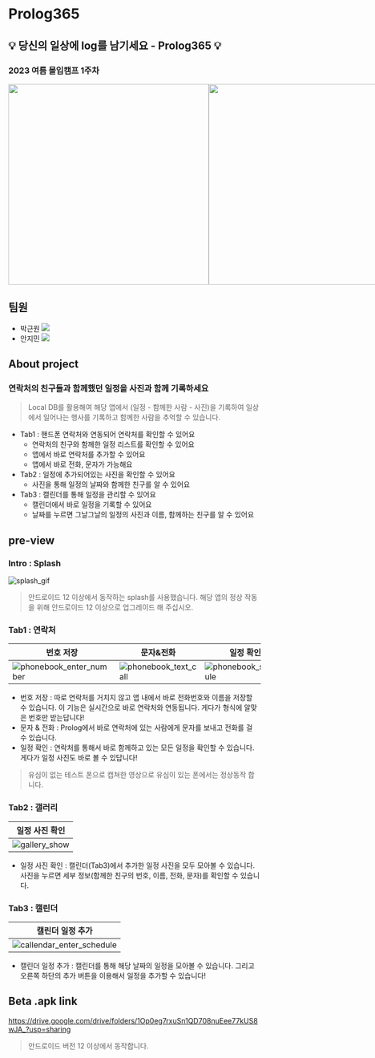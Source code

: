 # Prolog365
## 💡 당신의 일상에 log를 남기세요 - Prolog365 💡
### 2023 여름 몰입캠프 1주차

<div style="display: flex;">
  <img src="https://github.com/Prolog365/Prolog365/assets/43375122/2292a951-7391-4892-9cac-ef37e9326017" width="400" height="400">
  <img src="https://github.com/Prolog365/Prolog365/assets/43375122/6c9f8f7a-33cd-4a81-af44-e8eee40dce5a" width="400" height="400">
</div>


## 팀원
 - 박근원 <a href="https://github.com/RootPark" target="_blank"><img src="https://img.shields.io/badge/GitHub-181717?style=flat&logo=github&logoColor=white"/></a>
 - 안지민 <a href="https://github.com/retro3014" target="_blank"><img src="https://img.shields.io/badge/GitHub-181717?style=flat&logo=github&logoColor=white"/></a>

## About project
### 연락처의 친구들과 함께했던 일정을 사진과 함께 기록하세요
> Local DB를 활용해여 해당 앱에서 (일정 - 함께한 사람 - 사진)을 기록하여 일상에서 일어나는 행사를 기록하고 함께한 사람을 추억할 수 있습니다.  
- Tab1 : 핸드폰 연락처와 연동되어 연락처를 확인할 수 있어요 
  - 연락처의 친구와 함께한 일정 리스트를 확인할 수 있어요
  - 앱에서 바로 연락처를 추가할 수 있어요
  - 앱에서 바로 전화, 문자가 가능해요
- Tab2 : 일정에 추가되어있는 사진을 확인할 수 있어요
  - 사진을 통해 일정의 날짜와 함께한 친구를 알 수 있어요
- Tab3 : 캘린더를 통해 일정을 관리할 수 있어요
  - 캘린더에서 바로 일정을 기록할 수 있어요
  - 날짜를 누르면 그날그날의 일정의 사진과 이름, 함께하는 친구를 알 수 있어요
 

## pre-view
### Intro : Splash
![splash_gif](https://github.com/Prolog365/Prolog365/assets/43375122/8332da34-51f7-4881-8a5a-70739753bec3)
> 안드로이드 12 이상에서 동작하는 splash를 사용했습니다. 해당 앱의 정상 작동을 위해 안드로이드 12 이상으로 업그레이드 해 주십시오.
### Tab1 : 연락처
|번호 저장|문자&전화|일정 확인|
|--|--|--|
|![phonebook_enter_number](https://github.com/Prolog365/Prolog365/assets/43375122/6cf0c8de-956a-4ae0-bc58-e51d8611546f)|![phonebook_text_call](https://github.com/Prolog365/Prolog365/assets/43375122/da3b21d8-bea3-41bd-8c87-7d40b4cb0d16)|![phonebook_schedule](https://github.com/Prolog365/Prolog365/assets/43375122/d8a0f643-da7b-4508-a4a5-325531cf49d4)|

- 번호 저장 : 따로 연락처를 거치지 않고 앱 내에서 바로 전화번호와 이름을 저장할 수 있습니다. 이 기능은 실시간으로 바로 연락처와 연동됩니다. 게다가 형식에 알맞은 번호만 받는답니다!
- 문자 & 전화 : Prolog에서 바로 연락처에 있는 사람에게 문자를 보내고 전화를 걸 수 있습니다.
- 일정 확인 : 연락처를 통해서 바로 함께하고 있는 모든 일정을 확인할 수 있습니다. 게다가 일정 사진도 바로 볼 수 있답니다!

> 유심이 없는 테스트 폰으로 캡쳐한 영상으로 유심이 있는 폰에서는 정상동작 합니다.

### Tab2 : 갤러리
|일정 사진 확인|
|--|
|![gallery_show](https://github.com/Prolog365/Prolog365/assets/43375122/079e1cc6-2904-40ff-8bde-8ec7c53b6998)|

- 일정 사진 확인 : 캘린더(Tab3)에서 추가한 일정 사진을 모두 모아볼 수 있습니다. 사진을 누르면 세부 정보(함께한 친구의 번호, 이름, 전화, 문자)를 확인할 수 있습니다.

### Tab3 : 캘린더
|캘린더 일정 추가|
|--|
|![callendar_enter_schedule](https://github.com/Prolog365/Prolog365/assets/43375122/daf8aa07-25a4-47cf-b758-475649be1a98)|

- 캘린더 일정 추가 : 캘린더를 통해 해당 날짜의 일정을 모아볼 수 있습니다. 그리고 오른쪽 하단의 추가 버튼을 이용해서 일정을 추가할 수 있습니다!


## Beta .apk link
https://drive.google.com/drive/folders/1Op0eg7rxuSn1QD708nuEee77kUS8wJA_?usp=sharing
> 안드로이드 버전 12 이상에서 동작합니다.
